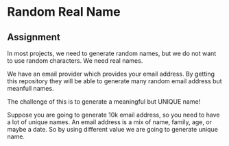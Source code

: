 # Random Real Name

## Assignment

In most projects, we need to generate random names, but we do not want to use random characters. We need real names. 

We have an email provider which provides your email address. By getting this repository they will be able to generate many random email address but meanfull names.

The challenge of this is to generate a meaningful but UNIQUE name!

Suppose you are going to generate 10k email address, so you need to have a lot of unique names. An email address is a mix of name, family, age, or maybe a date.
So by using different value we are going to generate unique name.


